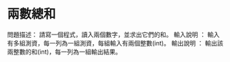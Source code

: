 # 兩數總和
問題描述： 
請寫一個程式，讀入兩個數字，並求出它們的和。 
輸入說明 ： 輸入有多組測資，每一列為一組測資，每組輸入有兩個整數(int)。
輸出說明 ： 輸出該兩整數的和(int)，每一列為一組輸出結果。
